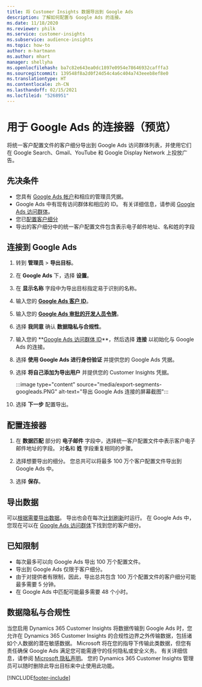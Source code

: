 ```yaml
---
title: 将 Customer Insights 数据导出到 Google Ads
description: 了解如何配置与 Google Ads 的连接。
ms.date: 11/18/2020
ms.reviewer: philk
ms.service: customer-insights
ms.subservice: audience-insights
ms.topic: how-to
author: m-hartmann
ms.author: mhart
manager: shellyha
ms.openlocfilehash: ba7c82e643ea0dc1897e0954e78646932cafffa3
ms.sourcegitcommit: 139548f8a2d0f24d54c4a6c404a743eeeb8ef8e0
ms.translationtype: HT
ms.contentlocale: zh-CN
ms.lasthandoff: 02/15/2021
ms.locfileid: "5268951"
---
```

# <a name="connector-for-google-ads-preview"></a>用于 Google Ads 的连接器（预览）

将统一客户配置文件的客户细分导出到 Google Ads 访问群体列表，并使用它们在 Google Search、Gmail、YouTube 和 Google Display Network 上投放广告。 

## <a name="prerequisites"></a>先决条件

-   您具有 [Google Ads 帐户](https://ads.google.com/)和相应的管理员凭据。
-   Google Ads 中有现有访问群体和相应的 ID。 有关详细信息，请参阅 [Google Ads 访问群体](https://support.google.com/google-ads/answer/7558048?hl=en#:~:text=Audience%20lists%20is%20a%20section,Display%20Network%20through%20remarketing%20campaigns.)。
-   您已[配置客户细分](segments.md)
-   导出的客户细分中的统一客户配置文件包含表示电子邮件地址、名和姓的字段

## <a name="connect-to-google-ads"></a>连接到 Google Ads

1. 转到 **管理员** > **导出目标**。

1. 在 **Google Ads** 下，选择 **设置**。

1. 在 **显示名称** 字段中为导出目标指定易于识别的名称。

1. 输入您的 **[Google Ads 客户 ID](https://support.google.com/google-ads/answer/1704344)**。

1. 输入您的 **[Google Ads 审批的开发人员令牌](https://developers.google.com/google-ads/api/docs/first-call/dev-token)**。

1. 选择 **我同意** 确认 **数据隐私与合规性**。

1. 输入您的 **[Google Ads 访问群体 ID](https://support.google.com/google-ads/answer/7558048?hl=en#:~:text=Audience%20lists%20is%20a%20section,Display%20Network%20through%20remarketing%20campaigns.)**，然后选择 **连接** 以初始化与 Google Ads 的连接。

1. 选择 **使用 Google Ads 进行身份验证** 并提供您的 Google Ads 凭据。

1. 选择 **将自己添加为导出用户** 并提供您的 Customer Insights 凭据。

   :::image type="content" source="media/export-segments-googleads.PNG" alt-text="导出 Google Ads 连接的屏幕截图":::

1. 选择 **下一步** 配置导出。

## <a name="configure-the-connector"></a>配置连接器

1. 在 **数据匹配** 部分的 **电子邮件** 字段中，选择统一客户配置文件中表示客户电子邮件地址的字段。 对**名**和 **姓** 字段重复相同的步骤。

1. 选择想要导出的细分。 您总共可以将最多 100 万个客户配置文件导出到 Google Ads 中。

1. 选择 **保存**。

## <a name="export-the-data"></a>导出数据

可以[根据需要导出数据](export-destinations.md)。 导出也会在每次[计划刷新](system.md#schedule-tab)时运行。 在 Google Ads 中，您现在可以在 [Google Ads 访问群体](https://support.google.com/google-ads/answer/7558048?hl=en/)下找到您的客户细分。

## <a name="known-limitations"></a>已知限制

- 每次最多可以向 Google Ads 导出 100 万个配置文件。
- 导出到 Google Ads 仅限于客户细分。
- 由于对提供者有限制，因此，导出总共包含 100 万个配置文件的客户细分可能最多需要 5 分钟。 
- 在 Google Ads 中匹配可能最多需要 48 个小时。

## <a name="data-privacy-and-compliance"></a>数据隐私与合规性

当您启用 Dynamics 365 Customer Insights 将数据传输到 Google Ads 时，您允许在 Dynamics 365 Customer Insights 的合规性边界之外传输数据，包括诸如个人数据的潜在敏感数据。 Microsoft 将在您的指导下传输此类数据，但您有责任确保 Google Ads 满足您可能需遵守的任何隐私或安全义务。 有关详细信息，请参阅 [Microsoft 隐私声明](https://go.microsoft.com/fwlink/?linkid=396732)。
您的 Dynamics 365 Customer Insights 管理员可以随时删除此导出目标来中止使用此功能。


[!INCLUDE[footer-include](../includes/footer-banner.md)]
